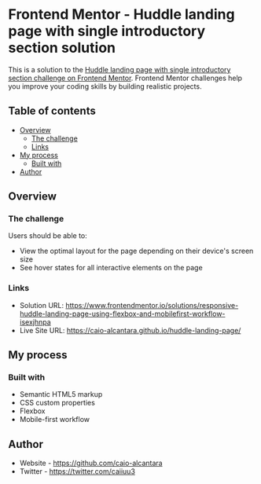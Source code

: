 # Frontend Mentor - Huddle landing page with single introductory section solution

This is a solution to the [Huddle landing page with single introductory section challenge on Frontend Mentor](https://www.frontendmentor.io/challenges/huddle-landing-page-with-a-single-introductory-section-B_2Wvxgi0). Frontend Mentor challenges help you improve your coding skills by building realistic projects. 

## Table of contents

- [Overview](#overview)
  - [The challenge](#the-challenge)
  - [Links](#links)
- [My process](#my-process)
  - [Built with](#built-with)
- [Author](#author)

## Overview

### The challenge

Users should be able to:

- View the optimal layout for the page depending on their device's screen size
- See hover states for all interactive elements on the page

### Links

- Solution URL: https://www.frontendmentor.io/solutions/responsive-huddle-landing-page-using-flexbox-and-mobilefirst-workflow-isexjhnpa
- Live Site URL: https://caio-alcantara.github.io/huddle-landing-page/

## My process

### Built with

- Semantic HTML5 markup
- CSS custom properties
- Flexbox
- Mobile-first workflow

## Author

- Website - https://github.com/caio-alcantara
- Twitter - https://twitter.com/caiiuu3
